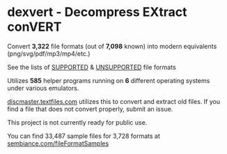 # dexvert - **D**ecompress **EX**tract con**VERT**
Convert **3,322** file formats (out of **7,098** known) into modern equivalents (png/svg/pdf/mp3/mp4/etc.)

See the lists of [SUPPORTED](SUPPORTED.md) & [UNSUPPORTED](UNSUPPORTED.md) file formats

Utilizes **585** helper programs running on **6** different operating systems under various emulators.

[discmaster.textfiles.com](http://discmaster.textfiles.com/) utilizes this to convert and extract old files. If you find a file that does not convert properly, submit an issue.

This project is not currently ready for public use.

You can find 33,487 sample files for 3,728 formats at [sembiance.com/fileFormatSamples](https://sembiance.com/fileFormatSamples/)
